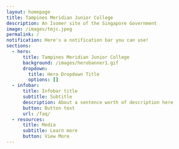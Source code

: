 ```yaml
---
layout: homepage
title: Tampines Meridian Junior College
description: An Isomer site of the Singapore Government
image: /images/tmjc.jpeg
permalink: /
notification: Here's a notification bar you can use!
sections:
  - hero:
      title: Tampines Meridian Junior College
      background: /images/herobanner1.gif
      dropdown:
        title: Hero Dropdown Title
        options: []
  - infobar:
      title: Infobar title
      subtitle: Subtitle
      description: About a sentence worth of description here
      button: Button text
      url: /faq/
  - resources:
      title: Media
      subtitle: Learn more
      button: View More
---
```

